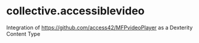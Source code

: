 # collective.accessiblevideo
Integration of https://github.com/access42/MFPvideoPlayer as a Dexterity Content Type
